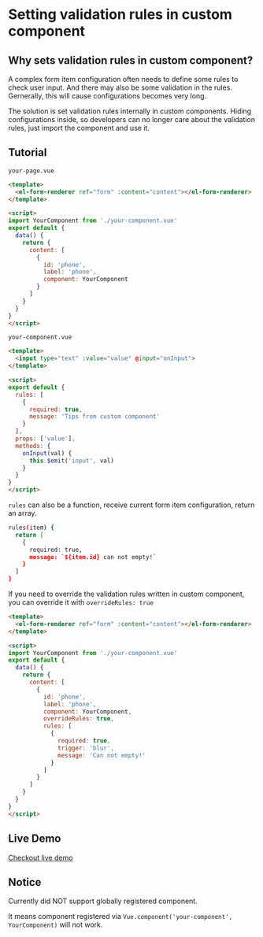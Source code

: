 # Setting validation rules in custom component

## Why sets validation rules in custom component?

A complex form item configuration often needs to define some rules to check user input. And there may also be some validation in the rules. Gernerally, this will cause configurations becomes very long.

The solution is set validation rules internally in custom components. Hiding configurations inside, so developers can no longer care about the validation rules, just import the component and use it.

## Tutorial

`your-page.vue`

```html
<template>
  <el-form-renderer ref="form" :content="content"></el-form-renderer>
</template>

<script>
import YourComponent from './your-component.vue'
export default {
  data() {
    return {
      content: [
        {
          id: 'phone',
          label: 'phone',
          component: YourComponent
        }
      ]
    }
  }
}
</script>
```

`your-component.vue`

```html
<template>
  <input type="text" :value="value" @input="onInput">
</template>

<script>
export default {
  rules: [
    {
      required: true,
      message: 'Tips from custom component'
    }
  ],
  props: ['value'],
  methods: {
    onInput(val) {
      this.$emit('input', val)
    }
  }
}
</script>
```

`rules` can also be a function, receive current form item configuration, return an array.

```bash
rules(item) {
  return [
    {
      required: true,
      message: `${item.id} can not empty!`
    }
  ]
}
```

If you need to override the validation rules written in custom component, you can override it with `overrideRules: true`

```html
<template>
  <el-form-renderer ref="form" :content="content"></el-form-renderer>
</template>

<script>
import YourComponent from './your-component.vue'
export default {
  data() {
    return {
      content: [
        {
          id: 'phone',
          label: 'phone',
          component: YourComponent,
          overrideRules: true,
          rules: [
            {
              required: true,
              trigger: 'blur',
              message: 'Can not empty!'
            }
          ]
        }
      ]
    }
  }
}
</script>
```

## Live Demo

[Checkout live demo](https://rules-component.fem-misc.now.sh/#/misc)

## Notice

Currently did NOT support globally registered component.

It means component registered via `Vue.component('your-component', YourComponent)` will not work.

